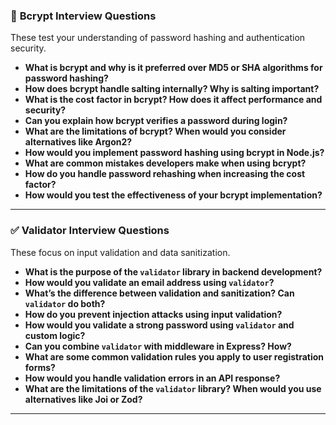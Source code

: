 
### 🔐 **Bcrypt Interview Questions**

These test your understanding of password hashing and authentication security.

- **What is bcrypt and why is it preferred over MD5 or SHA algorithms for password hashing?**
- **How does bcrypt handle salting internally? Why is salting important?**
- **What is the cost factor in bcrypt? How does it affect performance and security?**
- **Can you explain how bcrypt verifies a password during login?**
- **What are the limitations of bcrypt? When would you consider alternatives like Argon2?**
- **How would you implement password hashing using bcrypt in Node.js?**
- **What are common mistakes developers make when using bcrypt?**
- **How do you handle password rehashing when increasing the cost factor?**
- **How would you test the effectiveness of your bcrypt implementation?**

---

### ✅ **Validator Interview Questions**

These focus on input validation and data sanitization.

- **What is the purpose of the `validator` library in backend development?**
- **How would you validate an email address using `validator`?**
- **What’s the difference between validation and sanitization? Can `validator` do both?**
- **How do you prevent injection attacks using input validation?**
- **How would you validate a strong password using `validator` and custom logic?**
- **Can you combine `validator` with middleware in Express? How?**
- **What are some common validation rules you apply to user registration forms?**
- **How would you handle validation errors in an API response?**
- **What are the limitations of the `validator` library? When would you use alternatives like Joi or Zod?**

---
